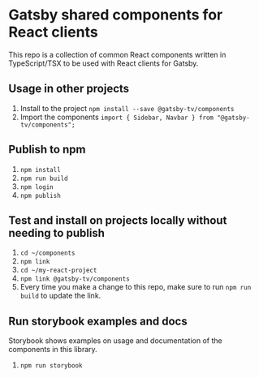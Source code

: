 # Gatsby shared components for React clients

This repo is a collection of common React components written in TypeScript/TSX to be used with React clients for Gatsby.

## Usage in other projects

1. Install to the project `npm install --save @gatsby-tv/components`
2. Import the components `import { Sidebar, Navbar } from "@gatsby-tv/components";`

## Publish to npm

1. `npm install`
2. `npm run build`
3. `npm login`
4. `npm publish`

## Test and install on projects locally without needing to publish

1. `cd ~/components`
2. `npm link`
3. `cd ~/my-react-project`
4. `npm link @gatsby-tv/components`
5. Every time you make a change to this repo, make sure to run `npm run build` to update the link.

## Run storybook examples and docs

Storybook shows examples on usage and documentation of the components in this library.

1. `npm run storybook`
